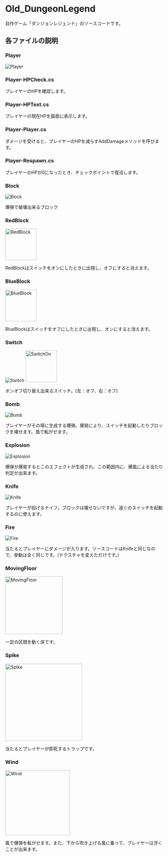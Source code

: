 # Old_DungeonLegend

自作ゲーム「ダンジョンレジェンド」のソースコードです。

## 各ファイルの説明

### Player
![Player](https://github.com/Gu-ra/Old_DungeonLegend/assets/60833795/4d329fbc-617f-4abc-9d2c-f85e70166d2a)

### Player-HPCheck.cs
プレイヤーのHPを確認します。

### Player-HPText.cs
プレイヤーの現在HPを画面に表示します。

### Player-Player.cs
ダメージを受けると、プレイヤーのHPを減らすAddDamageメソッドを呼びます。

### Player-Respawn.cs
プレイヤーのHPが0になったとき、チェックポイントで復活します。


### Block
![Block](https://github.com/Gu-ra/Old_DungeonLegend/assets/60833795/c31e38d9-3edc-4e00-aff8-2fa90e1acb02)


爆弾で破壊出来るブロック

### RedBlock
<img width="100" alt="RedBlock" src="https://github.com/Gu-ra/Old_DungeonLegend/assets/60833795/8df2136e-1991-4a77-8067-3959ad1345e2">


RedBlockはスイッチをオンにしたときに出現し、オフにすると消えます。

### BlueBlock
<img width="100" alt="BlueBlock" src="https://github.com/Gu-ra/Old_DungeonLegend/assets/60833795/baa0eb05-5fd4-40e8-8a49-7fe72d78a4f7">


BlueBlockはスイッチをオフにしたときに出現し、オンにすると消えます。

### Switch
![Switch](https://github.com/Gu-ra/Old_DungeonLegend/assets/60833795/8e0e24b1-a8c1-4d02-8f54-e3a62d200bd5)
<img width="100" alt="SwitchOn" src="https://github.com/Gu-ra/Old_DungeonLegend/assets/60833795/cbc13242-00b4-4859-8526-1a9da8d77d25">

オンオフ切り替え出来るスイッチ。(左：オフ、右：オフ)

### Bomb
![Bomb](https://github.com/Gu-ra/Old_DungeonLegend/assets/60833795/86b04730-bd8e-45b4-92db-788de7202643)

プレイヤーがその場に生成する爆弾。爆発により、スイッチを起動したりブロックを壊せます。風で転がせます。
### Explosion
![Explosion](https://github.com/Gu-ra/Old_DungeonLegend/assets/60833795/73b0f517-2ffc-4b4e-9586-2cc820329558)

爆弾が爆発するとこのエフェクトが生成され、この範囲内に、爆風による当たり判定が出来ます。

### Knife
![Knife](https://github.com/Gu-ra/Old_DungeonLegend/assets/60833795/8c398752-89a6-4935-85e1-3402ca9faa00)

プレイヤーが投げるナイフ。ブロックは壊せないですが、遠くのスイッチを起動するのに使えます。

### Fire
![Fire](https://github.com/Gu-ra/Old_DungeonLegend/assets/60833795/975f8799-65a3-40f2-a2c6-568b70265b38)

当たるとプレイヤーにダメージが入ります。ソースコードはKnifeと同じなので、挙動は全く同じです。(テクスチャを変えただけです。)

### MovingFloor

<img width="183" alt="MovingFloor" src="https://github.com/Gu-ra/Old_DungeonLegend/assets/60833795/1ada0d8c-d489-4fb3-bafa-e623b130bf1f">

一定の区間を動く床です。

### Spike
<img width="245" alt="Spike" src="https://github.com/Gu-ra/Old_DungeonLegend/assets/60833795/7ffc0a60-6bca-43f0-b1d8-71337487d31f">

当たるとプレイヤーが即死するトラップです。

### Wind
<img width="206" alt="Wind" src="https://github.com/Gu-ra/DungeonLegend_Scripts/assets/60833795/5d4ec1db-f6ba-4865-8440-b75ab074c23b">

風で爆弾を転がせます。また、下から吹き上げる風に乗って、プレイヤーは浮くことが出来ます。
